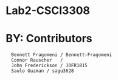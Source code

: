 # Lab2-CSCI3308
# BY: Contributors 
      Bennett Fragomeni / Bennett-Fragomeni
      Connor Rauscher   /
      John Frederickson / JOFR1815
      Saulo Guzman / sagu3628
